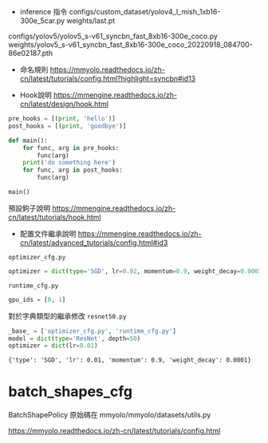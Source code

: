 - inference 指令
configs/custom_dataset/yolov4_l_mish_1xb16-300e_5car.py  weights/last.pt

configs/yolov5/yolov5_s-v61_syncbn_fast_8xb16-300e_coco.py  weights/yolov5_s-v61_syncbn_fast_8xb16-300e_coco_20220918_084700-86e02187.pth

- 命名規則
  https://mmyolo.readthedocs.io/zh-cn/latest/tutorials/config.html?highlight=syncbn#id13

- Hook說明
  https://mmengine.readthedocs.io/zh-cn/latest/design/hook.html

```python
pre_hooks = [(print, 'hello')]
post_hooks = [(print, 'goodbye')]

def main():
    for func, arg in pre_hooks:
        func(arg)
    print('do something here')
    for func, arg in post_hooks:
        func(arg)

main()
```

預設鉤子說明
https://mmengine.readthedocs.io/zh-cn/latest/tutorials/hook.html

- 配置文件繼承說明
  https://mmengine.readthedocs.io/zh-cn/latest/advanced_tutorials/config.html#id3

`optimizer_cfg.py`

```python
optimizer = dict(type='SGD', lr=0.02, momentum=0.9, weight_decay=0.0001)
```

`runtime_cfg.py`

```python
gpu_ids = [0, 1]
```

對於字典類型的繼承修改
`resnet50.py`

```python
_base_ = ['optimizer_cfg.py', 'runtime_cfg.py']
model = dict(type='ResNet', depth=50)
optimizer = dict(lr=0.01)
```

`{'type': 'SGD', 'lr': 0.01, 'momentum': 0.9, 'weight_decay': 0.0001}`

# batch_shapes_cfg

BatchShapePolicy 原始碼在 mmyolo/mmyolo/datasets/utils.py

https://mmyolo.readthedocs.io/zh-cn/latest/tutorials/config.html
